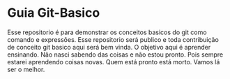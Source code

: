 # Guia Git-Basico
Esse repositorio é para demonstrar os conceitos basicos do git como comando e expressões.
Esse repositorio será publico e toda contribuição de conceito git basico aqui será bem vinda.
O objetivo aqui é aprender ensinando. Não nasci sabendo das coisas e não estou pronto. Pois sempre estarei aprendendo coisas novas. Quem está pronto está morto.
Vamos lá ser o melhor.
##

